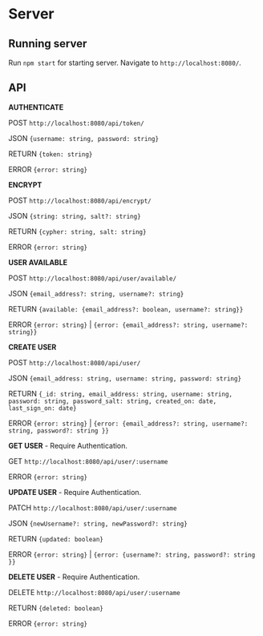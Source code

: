 # Server



## Running server

Run `npm start` for starting server. Navigate to `http://localhost:8080/`.

## API

**AUTHENTICATE**

POST `http://localhost:8080/api/token/`

JSON `{username: string, password: string}`

RETURN `{token: string}`

ERROR `{error: string}`


**ENCRYPT**

POST `http://localhost:8080/api/encrypt/`

JSON `{string: string, salt?: string}`

RETURN `{cypher: string, salt: string}`

ERROR `{error: string}`


**USER AVAILABLE**

POST `http://localhost:8080/api/user/available/`

JSON `{email_address?: string, username?: string}`

RETURN `{available: {email_address?: boolean, username?: string}}`

ERROR `{error: string}` | `{error: {email_address?: string, username?: string}}`


**CREATE USER**

POST `http://localhost:8080/api/user/`

JSON `{email_address: string, username: string, password: string}`

RETURN `{_id: string, email_address: string, username: string, password: string, password_salt: string, created_on: date, last_sign_on: date}`

ERROR `{error: string}` | `{error: {email_address?: string, username?: string, password?: string }}`


**GET USER** - Require Authentication.

GET `http://localhost:8080/api/user/:username`

ERROR `{error: string}`


**UPDATE USER** - Require Authentication.

PATCH `http://localhost:8080/api/user/:username`

JSON `{newUsername?: string, newPassword?: string}`

RETURN `{updated: boolean}`

ERROR `{error: string}` | `{error: {username?: string, password?: string }}`


**DELETE USER** - Require Authentication.

DELETE `http://localhost:8080/api/user/:username`

RETURN `{deleted: boolean}`

ERROR `{error: string}`